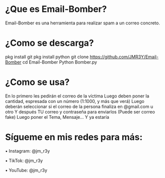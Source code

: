 # ¿Que es Email-Bomber?

Email-Bomber es una herramienta para realizar spam a un correo concreto.


# ¿Como se descarga?

pkg install git
pkg install python
git clone https://github.com/JMR3Y/Email-Bomber
cd Email-Bomber
Python Bomber.py


# ¿Como se usa?

En lo primero les pedirán el correo de la víctima
Luego deben poner la cantidad, espresada con un número (1:1000, y más que verá)
Luego deberán seleccionar si el correo de la persona finaliza en @gmail.com u otro
Y después TU correo y contraseña para enviarlos (Puede ser correo fake)
Luego poner el Tema, Mensaje... Y ya estaría 


# Sígueme en mis redes para más:

• Instagram: @jm_r3y

• TikTok: @jm_r3y

• YouTube: @jm_r3y
